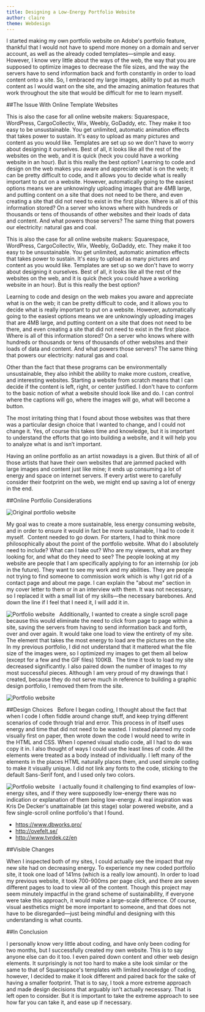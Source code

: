 ```yaml
---
title: Designing a Low-Energy Portfolio Website
author: claire
theme: Webdesign
---
```


I started making my own portfolio website on Adobe's portfolio feature, thankful that I would not have to spend more money on a domain and server account, as well as the already coded templates—simple and easy. However, I know very little about the ways of the web, the way that you are supposed to optimize images to decrease the file sizes, and the way the servers have to send information back and forth constantly in order to load content onto a site. So, I embraced my large images, ability to put as much content as I would want on the site, and the amazing animation features that work throughout the site that would be difficult for me to learn myself.

##The Issue With Online Template Websites

This is also the case for all online website makers: Squarespace, WordPress, CargoCollectiv, Wix, Weebly, GoDaddy, etc. They make it too easy to be unsustainable. You get unlimited, automatic animation effects that takes power to sustain. It's easy to upload as many pictures and content as you would like. Templates are set up so we don't have to worry about designing it ourselves. Best of all, it looks like all the rest of the websites on the web, and it is quick (heck you could have a working website in an hour). But is this really the best option? Learning to code and design on the web makes you aware and appreciate what is on the web; it can be pretty difficult to code, and it allows you to decide what is really important to put on a website. However, automatically going to the easiest options means we are unknowingly uploading images that are 4MB large, and putting content on a site that does not need to be there, and even creating a site that did not need to exist in the first place. Where is all of this information stored? On a server who knows where with hundreds or thousands or tens of thousands of other websites and their loads of data and content. And what powers those servers? The same thing that powers our electricity: natural gas and coal.

This is also the case for all online website makers: Squarespace, WordPress, CargoCollectiv, Wix, Weebly, GoDaddy, etc. They make it too easy to be unsustainable. You get unlimited, automatic animation effects that takes power to sustain. It's easy to upload as many pictures and content as you would like. Templates are set up so we don't have to worry about designing it ourselves. Best of all, it looks like all the rest of the websites on the web, and it is quick (heck you could have a working website in an hour). But is this really the best option?

Learning to code and design on the web makes you aware and appreciate what is on the web; it can be pretty difficult to code, and it allows you to decide what is really important to put on a website. However, automatically going to the easiest options means we are unknowingly uploading images that are 4MB large, and putting content on a site that does not need to be there, and even creating a site that did not need to exist in the first place. Where is all of this information stored? On a server who knows where with hundreds or thousands or tens of thousands of other websites and their loads of data and content. And what powers those servers? The same thing that powers our electricity: natural gas and coal.

Other than the fact that these programs can be environmentally unsustainable, they also inhibit the ability to make more custom, creative, and interesting websites. Starting a website from scratch means that I can decide if the content is left, right, or center justified. I don't have to conform to the basic notion of what a website should look like and do. I can control where the captions will go, where the images will go, what will become a button.

The most irritating thing that I found about those websites was that there was a particular design choice that I wanted to change, and I could not change it. Yes, of course this takes time and knowledge, but it is important to understand the efforts that go into building a website, and it will help you to analyze what is and isn’t important.

Having an online portfolio as an artist nowadays is a given. But think of all of those artists that have their own websites that are jammed packed with large images and content just like mine; it ends up consuming a lot of energy and space on internet servers. If every artist were to carefully consider their footprint on the web, we might end up saving a lot of energy in the end.

##Online Portfolio Considerations

![Original portfolio website](/publication/assets/img/claire/Original_Website.jpg)

My goal was to create a more sustainable, less energy consuming website, and in order to ensure it would in fact be more sustainable, I had to code it myself.  Content needed to go down. For starters, I had to think more philosophically about the point of the portfolio website. What do I absolutely need to include? What can I take out? Who are my viewers, what are they looking for, and what do they need to see? The people looking at my website are people that I am specifically applying to for an internship (or job in the future). They want to see my work and my abilities. They are people not trying to find someone to commission work which is why I got rid of a contact page and about me page. I can explain the "about me" section in my cover letter to them or in an interview with them. It was not necessary, so I replaced it with a small list of my skills—the necessary barebones. And down the line if I feel that I need it, I will add it in.

![Portfolio website](/publication/assets/img/claire/Title_Portfolio.jpg)
 
Additionally, I wanted to create a single scroll page because this would eliminate the need to click from page to page within a site, saving the servers from having to send information back and forth, over and over again. It would take one load to view the entirety of my site.  The element that takes the most energy to load are the pictures on the site. In my previous portfolio, I did not understand that it mattered what the file size of the images were, so I optimized my images to get them all below (except for a few and the GIF files) 100KB.  The time it took to load my site decreased significantly. I also paired down the number of images to my most successful pieces. Although I am very proud of my drawings that I created, because they do not serve much in reference to building a graphic design portfolio, I removed them from the site.

![Portfolio website](/publication/assets/img/claire/Portfolio_website.jpg)

##Design Choices
 
Before I began coding, I thought about the fact that when I code I often fiddle around change stuff, and keep trying different scenarios of code through trial and error. This process in of itself uses energy and time that did not need to be wasted. I instead planned my code visually first on paper, then wrote down the code I would need to write in the HTML and CSS. When I opened visual studio code, all I had to do was copy it in. I also thought of ways I could use the least lines of code. All the elements were treated as a body instead of individually. I left many of the elements in the places HTML naturally places them, and used simple coding to make it visually unique. I did not link any fonts to the code, sticking to the default Sans-Serif font, and I used only two colors.

![Portfolio website](/publication/assets/img/claire/Portfolio_website1.jpg)
 
I actually found it challenging to find examples of low-energy sites, and if they were supposedly low-energy there was no indication or explanation of them being low-energy. A real inspiration was Kris De Decker's unattainable (at this stage) solar powered website, and a few single-scroll online portfolio's that I found.

* https://www.dbworks.pro/
* http://ovefelt.se/
* http://www.tvrdek.cz/en

##Visible Changes

When I inspected both of my sites, I could actually see the impact that my new site had on decreasing energy. To experience my new coded portfolio site, it took one load of 141ms (which is a really low amount). In order to load my previous website, it took 700-900ms per page click, and there are seven different pages to load to view all of the content. Though this project may seem minutely impactful in the grand scheme of sustainability, if everyone were take this approach, it would make a large-scale difference. Of course, visual aesthetics might be more important to someone, and that does not have to be disregarded—just being mindful and designing with this understanding is what counts.

##In Conclusion

I personally know very little about coding, and have only been coding for two months, but I successfully created my own website. This is to say anyone else can do it too. I even paired down content and other web design elements. It surprisingly is not too hard to make a site look similar or the same to that of Squarespace's templates with limited knowledge of coding, however, I decided to make it look different and paired back for the sake of having a smaller footprint. That is to say, I took a more extreme approach and made design decisions that arguably isn't actually necessary. That is left open to consider. But it is important to take the extreme approach to see how far you can take it, and ease up if necessary.
